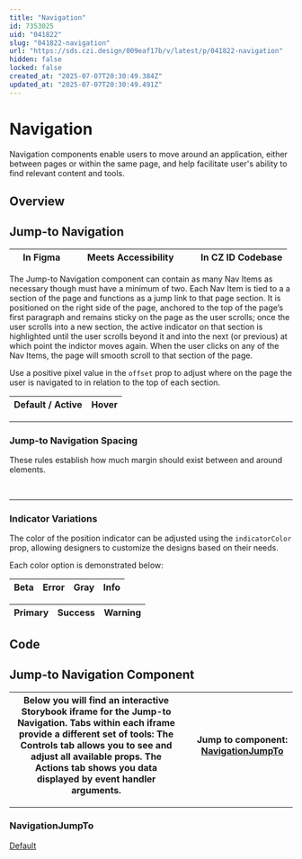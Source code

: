 ```yaml
---
title: "Navigation"
id: 7353025
uid: "041822"
slug: "041822-navigation"
url: "https://sds.czi.design/009eaf17b/v/latest/p/041822-navigation"
hidden: false
locked: false
created_at: "2025-07-07T20:30:49.384Z"
updated_at: "2025-07-07T20:30:49.491Z"
---
```


# Navigation

Navigation components enable users to move around an application, either between pages or within the same page, and help facilitate user's ability to find relevant content and tools.

## Overview

## Jump-to Navigation

|  | In Figma |   |  | Meets Accessibility |   |  | In CZ ID Codebase |
| --- | --- | --- | --- | --- | --- | --- | --- |

The Jump-to Navigation component can contain as many Nav Items as necessary though must have a minimum of two. Each Nav Item is tied to a a section of the page and functions as a jump link to that page section. It is positioned on the right side of the page, anchored to the top of the page’s first paragraph and remains sticky on the page as the user scrolls; once the user scrolls into a new section, the active indicator on that section is highlighted until the user scrolls beyond it and into the next (or previous) at which point the indictor moves again. When the user clicks on any of the Nav Items, the page will smooth scroll to that section of the page.

Use a positive pixel value in the `offset` prop to adjust where on the page the user is navigated to in relation to the top of each section.

| **Default / Active** | **Hover** |
| --- | --- |

---

### Jump-to Navigation Spacing

These rules establish how much margin should exist between and around elements.

 

---

### Indicator Variations

The color of the position indicator can be adjusted using the `indicatorColor` prop, allowing designers to customize the designs based on their needs.

Each color option is demonstrated below:

| **Beta** | **Error** | **Gray** | **Info** |
| --- | --- | --- | --- |

| **Primary** | **Success** | **Warning** |
| --- | --- | --- |

## Code

## Jump-to Navigation Component

| Below you will find an interactive Storybook iframe for the Jump-to Navigation.  Tabs within each iframe provide a different set of tools: The Controls tab allows you to see and adjust all available props. The Actions tab shows you data displayed by event handler arguments. |   | **Jump to component:** [NavigationJumpTo](https://sds.czi.design/009eaf17b/v/0/p/041822-navigation/t/925b46) |
| --- | --- | --- |

---

### NavigationJumpTo

[Default](https://chanzuckerberg.github.io/sci-components/iframe.html?id=navigationjumpto--default)

